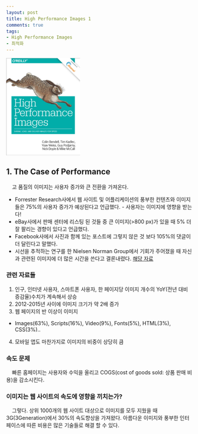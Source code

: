 ```yaml
---
layout: post
title: High Performance Images 1
comments: true
tags:
- High Performance Images
- 최적화
---
```

<img src="/images/HighPerformanceImages_book.png" alt="HighPerformanceImages" style="width: 200px; margin-left: auto; margin-right: auto; "/>
<br/>

## **1. The Case of Performance**

&nbsp;&nbsp;&nbsp; 고 품질의 이미지는 사용자 증가와 큰 전환을 가져온다.      

* Forrester Research사에서 웹 사이트 및 어플리케이션의 풍부한 컨텐츠와 이미지들은 75%의 사용자 증가가 예상된다고 언급했다. - 사용자는 이미지에 영향을 받는다!
* eBay사에서 판매 센터에 리스팅 된 것들 중 큰 이미지(>800 px)가 있을 때 5% 더 잘 팔리는 경향이 있다고 언급했다.
* Facebook사에서 사진과 함께 있는 포스트에 그렇지 않은 것 보다 105%의 댓글이 더 달린다고 말했다.
* 시선을 추적하는 연구를 한 Nielsen Norman Group에서 기회가 주어졌을 때 자신과 관련된 이미지에 더 많은 시간을 쓴다고 결론내렸다. [해당 자료](https://www.nngroup.com/articles/photos-as-web-content/)

### **관련 자료들**

1. 인구, 인터넷 사용자, 스마트폰 사용자, 한 페이지당 이미지 개수의 YoY(전년 대비 증감율)수치가 계속해서 상승
2. 2012-2015년 사이에 이미지 크기가 약 2배 증가
3. 웹 페이지의 반 이상이 이미지      
- Images(63%), Scripts(16%), Video(9%), Fonts(5%), HTML(3%), CSS(3%)..
4. 모바일 앱도 마찬가지로 이미지의 비중이 상당히 큼

### **속도 문제**
&nbsp;&nbsp;&nbsp; 빠른 홈페이지는 사용자와 수익을 올리고 COGS(cost of goods sold: 상품 판매 비용)을 감소시킨다.

### **이미지는 웹 사이트의 속도에 영향을 끼치는가?**
&nbsp;&nbsp;&nbsp; 그렇다. 상위 1000개의 웹 사이트 대상으로 이미지를 모두 지웠을 때 3G(3Generation)에서 30%의 속도향상을 가져왔다. 아름다운 이미지와 풍부한 인터페이스에 따른 비용은 많은 기술들로 해결 할 수 있다.
